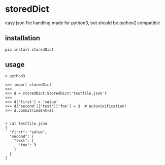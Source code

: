 # storedDict

easy json file handling
made for python3, but should be python2 compatible

## installation

    pip install storedDict


## usage

    > python3
    
    >>> import storedDict
    >>> 
    >>> d = storedDict.StoredDict('testfile.json')                                                                                                              
    >>> 
    >>> d['first'] = 'value'
    >>> d['second']['test']['foo'] = 3  # autovivification!
    >>> d.commit(indent=2)


    > cat testfile.json 
    {
      "first": "value",
      "second": {
        "test": {
          "foo": 3
        }
      }
    }

